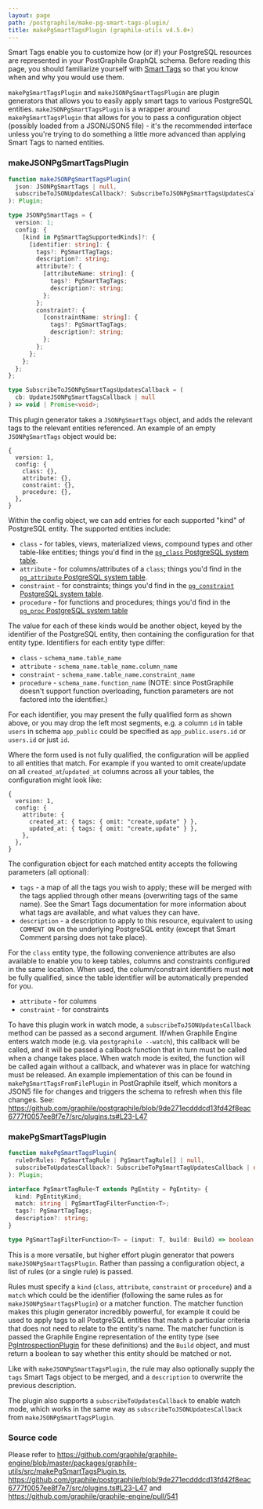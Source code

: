```yaml
---
layout: page
path: /postgraphile/make-pg-smart-tags-plugin/
title: makePgSmartTagsPlugin (graphile-utils v4.5.0+)
---
```


Smart Tags enable you to customize how (or if) your PostgreSQL resources are
represented in your PostGraphile GraphQL schema. Before reading this page, you
should familiarize yourself with [Smart Tags](/postgraphile/smart-tags/) so that
you know when and why you would use them.

`makePgSmartTagsPlugin` and `makeJSONPgSmartTagsPlugin` are plugin generators
that allows you to easily apply smart tags to various PostgreSQL entities.
`makeJSONPgSmartTagsPlugin` is a wrapper around `makePgSmartTagsPlugin` that
allows for you to pass a configuration object (possibly loaded from a JSON/JSON5
file) - it's the recommended interface unless you're trying to do something a
little more advanced than applying Smart Tags to named entities.

### makeJSONPgSmartTagsPlugin

```ts
function makeJSONPgSmartTagsPlugin(
  json: JSONPgSmartTags | null,
  subscribeToJSONUpdatesCallback?: SubscribeToJSONPgSmartTagsUpdatesCallback | null
): Plugin;

type JSONPgSmartTags = {
  version: 1;
  config: {
    [kind in PgSmartTagSupportedKinds]?: {
      [identifier: string]: {
        tags?: PgSmartTagTags;
        description?: string;
        attribute?: {
          [attributeName: string]: {
            tags?: PgSmartTagTags;
            description?: string;
          };
        };
        constraint?: {
          [constraintName: string]: {
            tags?: PgSmartTagTags;
            description?: string;
          };
        };
      };
    };
  };
};

type SubscribeToJSONPgSmartTagsUpdatesCallback = (
  cb: UpdateJSONPgSmartTagsCallback | null
) => void | Promise<void>;
```

This plugin generator takes a `JSONPgSmartTags` object, and adds the relevant
tags to the relevant entities referenced. An example of an empty
`JSONPgSmartTags` object would be:

```json5
{
  version: 1,
  config: {
    class: {},
    attribute: {},
    constraint: {},
    procedure: {},
  },
}
```

Within the config object, we can add entries for each supported "kind" of
PostgreSQL entity. The supported entities include:

- `class` - for tables, views, materialized views, compound types and other
  table-like entities; things you'd find in the
  [`pg_class` PostgreSQL system table](https://www.postgresql.org/docs/current/catalog-pg-class.html).
- `attribute` - for columns/attributes of a `class`; things you'd find in the
  [`pg_attribute` PostgreSQL system table](https://www.postgresql.org/docs/current/catalog-pg-attribute.html).
- `constraint` - for constraints; things you'd find in the
  [`pg_constraint` PostgreSQL system table](https://www.postgresql.org/docs/current/catalog-pg-constraint.html).
- `procedure` - for functions and procedures; things you'd find in the
  [`pg_proc` PostgreSQL system table](https://www.postgresql.org/docs/current/catalog-pg-proc.html)

The value for each of these kinds would be another object, keyed by the
identifier of the PostgreSQL entity, then containing the configuration for that
entity type. Identifiers for each entity type differ:

- `class` - `schema_name.table_name`
- `attribute` - `schema_name.table_name.column_name`
- `constraint` - `schema_name.table_name.constraint_name`
- `procedure` - `schema_name.function_name` (NOTE: since PostGraphile doesn't
  support function overloading, function parameters are not factored into the
  identifier.)

For each identifier, you may present the fully qualified form as shown above, or
you may drop the left most segments, e.g. a column `id` in table `users` in
schema `app_public` could be specified as `app_public.users.id` or `users.id` or
just `id`.

Where the form used is not fully qualified, the configuration will be applied to
all entities that match. For example if you wanted to omit create/update on all
`created_at`/`updated_at` columns across all your tables, the configuration
might look like:

```json5
{
  version: 1,
  config: {
    attribute: {
      created_at: { tags: { omit: "create,update" } },
      updated_at: { tags: { omit: "create,update" } },
    },
  },
}
```

The configuration object for each matched entity accepts the following
parameters (all optional):

- `tags` - a map of all the tags you wish to apply; these will be merged with
  the tags applied through other means (overwriting tags of the same name). See
  the Smart Tags documentation for more information about what tags are
  available, and what values they can have.
- `description` - a description to apply to this resource, equivalent to using
  `COMMENT ON` on the underlying PostgreSQL entity (except that Smart Comment
  parsing does not take place).

For the `class` entity type, the following convenience attributes are also
available to enable you to keep tables, columns and constraints configured in
the same location. When used, the column/constraint identifiers must **not** be
fully qualified, since the table identifier will be automatically prepended for
you.

- `attribute` - for columns
- `constraint` - for constraints

To have this plugin work in watch mode, a `subscribeToJSONUpdatesCallback`
method can be passed as a second argument. If/when Graphile Engine enters watch
mode (e.g. via `postgraphile --watch`), this callback will be called, and it
will be passed a callback function that in turn must be called when a change
takes place. When watch mode is exited, the function will be called again
without a callback, and whatever was in place for watching must be released. An
example implementation of this can be found in `makePgSmartTagsFromFilePlugin`
in PostGraphile itself, which monitors a JSON5 file for changes and triggers the
schema to refresh when this file changes. See:
https://github.com/graphile/postgraphile/blob/9de271ecdddcd13fd42f8eac6777f0057ee8f7e7/src/plugins.ts#L23-L47

### makePgSmartTagsPlugin

```ts
function makePgSmartTagsPlugin(
  ruleOrRules: PgSmartTagRule | PgSmartTagRule[] | null,
  subscribeToUpdatesCallback?: SubscribeToPgSmartTagUpdatesCallback | null
): Plugin;

interface PgSmartTagRule<T extends PgEntity = PgEntity> {
  kind: PgEntityKind;
  match: string | PgSmartTagFilterFunction<T>;
  tags?: PgSmartTagTags;
  description?: string;
}

type PgSmartTagFilterFunction<T> = (input: T, build: Build) => boolean;
```

This is a more versatile, but higher effort plugin generator that powers
`makeJSONPgSmartTagsPlugin`. Rather than passing a configuration object, a list
of rules (or a single rule) is passed.

Rules must specify a `kind` (`class`, `attribute`, `constraint` or `procedure`)
and a `match` which could be the identifier (following the same rules as for
`makeJSONPgSmartTagsPlugin`) or a matcher function. The matcher function makes
this plugin generator incredibly powerful, for example it could be used to apply
tags to all PostgreSQL entities that match a particular criteria that does not
need to relate to the entity's name. The matcher function is passed the Graphile
Engine representation of the entity type (see
[PgIntrospectionPlugin](https://github.com/graphile/graphile-engine/blob/49c99ced8a186a42d4f3f20c66cd3761f61cd4c3/packages/graphile-build-pg/src/plugins/PgIntrospectionPlugin.d.ts#L22-L145)
for these definitions) and the `Build` object, and must return a boolean to say
whether this entity should be matched or not.

Like with `makeJSONPgSmartTagsPlugin`, the rule may also optionally supply the
`tags` Smart Tags object to be merged, and a `description` to overwrite the
previous description.

The plugin also supports a `subscribeToUpdatesCallback` to enable watch mode,
which works in the same way as `subscribeToJSONUpdatesCallback` from
`makeJSONPgSmartTagsPlugin`.

### Source code

Please refer to
https://github.com/graphile/graphile-engine/blob/master/packages/graphile-utils/src/makePgSmartTagsPlugin.ts,
https://github.com/graphile/postgraphile/blob/9de271ecdddcd13fd42f8eac6777f0057ee8f7e7/src/plugins.ts#L23-L47
and https://github.com/graphile/graphile-engine/pull/541
